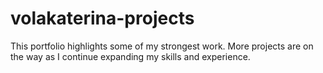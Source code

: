# volakaterina-projects
This portfolio highlights some of my strongest work. More projects are on the way as I continue expanding my skills and experience.
